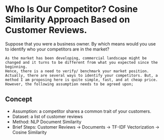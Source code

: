 # Who Is Our Competitor? Cosine Similarity Approach Based on Customer Reviews.
Suppose that you were a business owner. By which means would you use to identify who your competitors are in the market?

    As the market has been developing, commercial landscape might be changed and it turns to be different from what you expected since the beginning. 
    Hence, there is a need to verify/ benchmark your market position.
    Actually, there are several ways to identify your competitors. But, a method I am proposing here is quite simple, fast, and at cheap price.
    However, the following assumption needs to be agreed upon;

## Concept
* Assumption: a competitor shares a common trait of your customers.
* Dataset: a list of customer reviews
* Method: NLP Document Similarity
* Brief Steps: Customer Reviews -> Documents -> TF-IDF Vectorization -> Cosine Similarity
